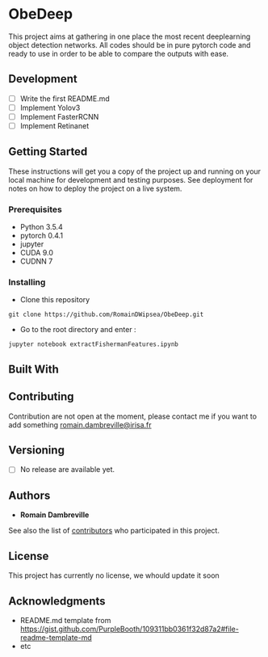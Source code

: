 # ObeDeep

This project aims at gathering in one place the most recent deeplearning object detection networks.
All codes should be in pure pytorch code and ready to use in order to be able to compare the outputs with ease.
## Development
- [ ] Write the first README.md
- [ ] Implement Yolov3
- [ ] Implement FasterRCNN
- [ ] Implement Retinanet

## Getting Started

These instructions will get you a copy of the project up and running on your local machine for development and testing purposes. See deployment for notes on how to deploy the project on a live system.

### Prerequisites

* Python 3.5.4
* pytorch 0.4.1
* jupyter
* CUDA 9.0
* CUDNN 7

### Installing
* Clone this repository
```
git clone https://github.com/RomainDWipsea/ObeDeep.git
```

* Go to the root directory and enter : 
```
jupyter notebook extractFishermanFeatures.ipynb
```

## Built With

## Contributing
Contribution are not open at the moment, please contact me if you want to add something  romain.dambreville@irisa.fr

## Versioning
- [ ] No release are available yet.
## Authors

* **Romain Dambreville** 

See also the list of [contributors](https://github.com/RomainDWipsea/ObeDeep/graphs/contributors) who participated in this project.

## License

This project has currently no license, we whould update it soon

## Acknowledgments

* README.md template from https://gist.github.com/PurpleBooth/109311bb0361f32d87a2#file-readme-template-md
* etc

